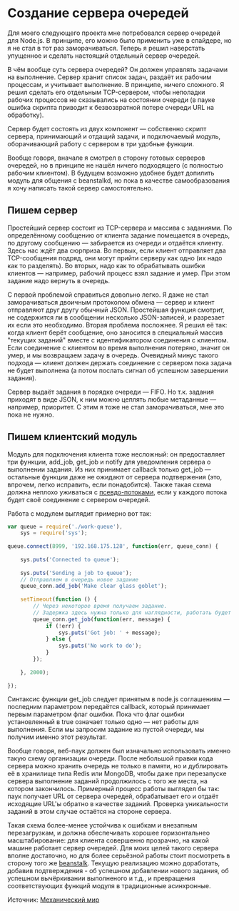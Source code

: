 # Создание сервера очередей

Для моего следующего проекта мне потребовался сервер очередей для Node.js. В принципе, его можно было применить уже в спайдере, но я не стал в тот раз заморачиваться. Теперь я решил наверстать упущенное и сделать настоящий отдельный сервер очередей.

В чём вообще суть сервера очередей? Он должен управлять задачами на выполнение. Сервер хранит список задач, раздаёт их рабочим процессам, и учитывает выполнение. В принципе, ничего сложного. Я решил сделать его отдельным TCP-сервером, чтобы неполадки рабочих процессов не сказывались на состоянии очереди (в пауке ошибка скрипта приводит к безвозвратной потере очереди URL на обработку).

Сервер будет состоять из двух компонент — собственно скрипт сервера, принимающий и отдащий задачи, и подключаемый модуль, оборачивающий работу с сервером в три удобные функции.

Вообще говоря, вначале я смотрел в сторону готовых серверов очередей, но в принципе не нашёл ничего подходящего (с полностью рабочим клиентом). В будущем возможно удобнее будет допилить модуль для общения с beanstalkd, но пока в качестве самообразования я хочу написать такой сервер самостоятельно.

## Пишем сервер

Простейший сервер состоит из TCP-сервера и массива с заданиями. По определённому сообщению от клиента задание помещается в очередь, по другому сообщению — забирается из очереди и отдаётся клиенту. Здесь нас ждёт два сюрприза. Во первых, если клиент отправляет два TCP-сообщения подряд, они могут прийти серверу как одно (их надо как то разделять). Во вторых, надо как то обрабатывать ошибки клиентов — например, рабочий процесс взял задание и умер. При этом задание надо вернуть в очередь.

С первой проблемой справиться довольно легко. Я даже не стал заморачиваться двоичным протоколом обмена — сервер и клиент отправляют друг другу обычный JSON. Простейшая функция смотрит, не содержится ли в сообщении несколько JSON-записей, и разрезает их если это необходимо. Вторая проблема посложнее. Я решил её так: когда клиент берёт сообщение, оно заносится в специальный массив "текущих заданий" вместе с идентификатором соединения с клиентом. Если соединение с клиентом во время выполнения потеряно, значит он умер, и мы возвращаем задачу в очередь. Очевидный минус такого подхода — клиент должен держать соединение с сервером пока задача не будет выполнена (а потом послать сигнал об успешном завершении задания).

Сервер выдаёт задания в порядке очереди — FIFO. Но т.к. задания приходят в виде JSON, к ним можно цеплять любые метаданные — например, приоритет. С этим я тоже не стал заморачиваться, мне это пока не нужно.

## Пишем клиентский модуль

Модуль для подключения клиента тоже несложный: он предоставляет три функции, add_job, get_job и notify для уведомления сервера о выполнении задания. Из них принимает callback только get_job — остальные функции даже не ожидают от сервера подтвержения (это, впрочем, легко исправить, если понадобится). Также такая схема должна неплохо уживаться с [псевдо-потоками](http://kuroikaze85.wordpress.com/2010/04/15/node-js-pseudo-threads/), если у каждого потока будет своё соединение с сервером очередей.

Работа с модулем выглядит примерно вот так:

```javascript
var queue = require('./work-queue'),
    sys = require('sys');
 
queue.connect(8999, '192.168.175.128', function(err, queue_conn) {
 
    sys.puts('Connected to queue');
 
    sys.puts('Sending a job to queue');
    // Отправляем в очередь новое задание
    queue_conn.add_job('Make clear glass goblet');
 
    setTimeout(function () {
        // Через некоторое время получаем задание.
        // Задержка здесь нужна только для наглядности, работать будет и так
        queue_conn.get_job(function(err, message) {
            if (!err) {
                sys.puts('Got job: ' + message);
            } else {
                sys.puts('No work to do');
            }
        });
 
    }, 2000);
 
});
```

Синтаксис функции get_job следует принятым в node.js соглашениям — последним параметром передаётся callback, который принимает первым параметром флаг ошибки. Пока что флаг ошибки установленный в true означает только одно — нет работы для выполнения. Если мы запросим задание из пустой очереди, мы получим именно этот результат.

Вообще говоря, веб-паук должен был изначально использовать именно такую схему организации очереди. После небольшой правки кода сервера можно хранить очередь не только в памяти, но и дублировать её в хранилище типа Redis или MongoDB, чтобы даже при перезапуске сервера выполнение заданий продолжилось с того же места, на котором закончилось. Примерный процесс работы выглядел бы так: паук получает URL от сервера очередей, обрабатывает его и отдаёт исходящие URL'ы обратно в качестве заданий. Проверка уникальности заданий в этом случае остаётся на стороне сервера.

Такая схема более-менее устойчива к ошибкам и внезапным перезагрузкам, и должна обеспечивать хорошее горизонтальнео масштабирование: для клиента совершенно прозрачно, на какой машине работает сервер очередей. Для моих целей такого сервера вполне достаточно, но для более серьёзной работы стоит посмотреть в сторону того же [beanstalk](http://kr.github.com/beanstalkd/). Текущую реализацию можно доработать, добавив подтверждения - об успешном добавлении нового задания, об успешном вычёркивании выполненого и т.д., и превращения соответствующих функций модуля в традиционные асинхронные.

Источник: [Механический мир](http://kuroikaze85.wordpress.com/2010/05/05/nodejs-work-queue-server/)